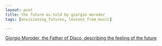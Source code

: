 ```yaml
---
layout: post
title: the future as told by giorgio moroder
tags: [envisioning_futures, lessons_from_music]

---
```

[Giorgio Moroder, the Father of Disco, describing the feeling of the future](https://www.youtube.com/watch?v=gmpsBeaVrkE)
